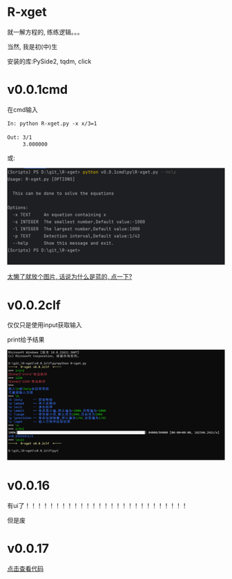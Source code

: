 # R-xget
 就一解方程的, 练练逻辑。。。

当然, 我是初(中)生
 
安装的库:PySide2, tqdm, click

# v0.0.1cmd

在cmd输入

```输入输出
In: python R-xget.py -x x/3=1

Out: 3/1
     3.000000
```

或:

![输入输出](img_1.png)

[太懒了就放个图片, 话说为什么是蓝的, 点一下?](gg.md)


# v0.0.2clf

仅仅只是使用input获取输入

print给予结果

![输入输出](img.png)

# v0.0.16

有ui了！！！！！！！！！！！！！！！！！！！！！！！！！！！

但是废

# v0.0.17

[点击查看代码](https://github.com/CuberAHZ/R-xget/blob/main/v0.0.17/py/R-xget.py)
